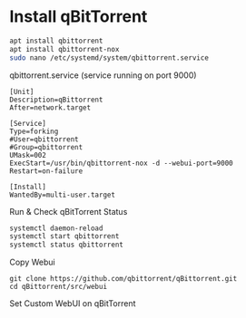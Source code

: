 # Install qBitTorrent
```BASH
apt install qbittorrent
apt install qbittorrent-nox
sudo nano /etc/systemd/system/qbittorrent.service
```
qbittorrent.service (service running on port 9000)
```
[Unit]
Description=qBittorrent
After=network.target

[Service]
Type=forking
#User=qbittorrent
#Group=qbittorrent
UMask=002
ExecStart=/usr/bin/qbittorrent-nox -d --webui-port=9000
Restart=on-failure

[Install]
WantedBy=multi-user.target
```

Run & Check qBitTorrent Status
```BASH
systemctl daemon-reload
systemctl start qbittorrent
systemctl status qbittorrent
```

Copy Webui
```
git clone https://github.com/qbittorrent/qBittorrent.git
cd qBittorrent/src/webui
```

Set Custom WebUI on qBitTorrent
